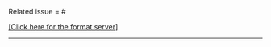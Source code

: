 <!--
Thank for your PR! 
If it's your first time contributing to Taichi, please make sure you have read our Contributor Guideline:
  https://taichi.readthedocs.io/en/latest/contributor_guide.html

- Please always prepend your PR title with tags such as [CUDA], [Lang], [Doc], [Example], e.g.:
    [Lang] Add ti.Complex as Taichi class
- Use a lowercased tag for PRs that are invisible to end-users, i.e., won't be highlighted in changelog:
    [cuda] [test] Fix out-of-memory error while running test
- More details: http://taichi.readthedocs.io/en/latest/contributor_guide.html#prtags

- Please fill the following blank with the issue number this PR related to (if any):
    Related issue = #2345
- If your PR will fix the issue **completely**, use the `close` keyword:
    Related issue = close #2345
- So that when the PR get's merged, GitHub will **automatically** close the issue #2345 for you :)
- If the PR doesn't belong to any existing issue, feel free to leave it blank :)
  -->
Related issue = #

[[Click here for the format server]](http://kun.csail.mit.edu:31415/)

----
